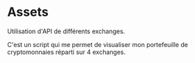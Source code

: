 # Assets
Utilisation d'API de différents exchanges.

C'est un script qui me permet de visualiser mon portefeuille de cryptomonnaies réparti sur 4 exchanges.